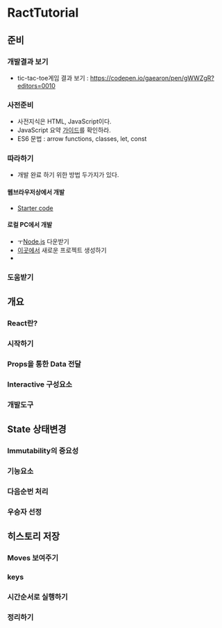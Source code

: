 # RactTutorial

## 준비
### 개발결과 보기 
* tic-tac-toe게임 결과 보기 : https://codepen.io/gaearon/pen/gWWZgR?editors=0010
### 사전준비 
* 사전지식은 HTML, JavaScript이다.
* JavaScript 요약 [가이드](https://developer.mozilla.org/en-US/docs/Web/JavaScript/A_re-introduction_to_JavaScript)를 확인하라. 
* ES6 문법 : arrow functions, classes, let, const 
 
### 따라하기 
* 개발 완료 하기 위한 방법 두가지가 있다.
#### 웹브라우저상에서 개발
* [Starter code](https://codepen.io/gaearon/pen/oWWQNa?editors=0010)
#### 로컬 PC에서 개발 
* ㅜ[Node.js](https://nodejs.org/en/) 다운받기
* [이곳에서](https://reactjs.org/docs/installation.html#creating-a-new-application) 새로운 프로젝트 생성하기 
*
### 도움받기 

## 개요 
### React란?
### 시작하기 
### Props을 통한 Data 전달
### Interactive 구성요소
### 개발도구

## State 상태변경 
### Immutability의 중요성 
### 기능요소 
### 다음순번 처리 
### 우승자 선정

## 히스토리 저장
### Moves 보여주기 
### keys
### 시간순서로 실행하기 
### 정리하기 




